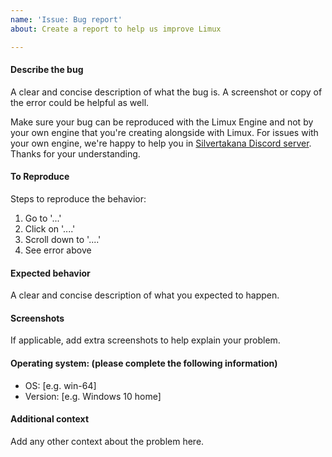 ```yaml
---
name: 'Issue: Bug report'
about: Create a report to help us improve Limux

---
```


#### Describe the bug
A clear and concise description of what the bug is.
A screenshot or copy of the error could be helpful as well.

Make sure your bug can be reproduced with the Limux Engine and not by your own engine that you're creating alongside with Limux. For issues with your own engine, we're happy to help you in [Silvertakana Discord server](https://discord.gg/KmajqZ7s). Thanks for your understanding.

#### To Reproduce
Steps to reproduce the behavior:
1. Go to '...'
2. Click on '....'
3. Scroll down to '....'
4. See error above

#### Expected behavior
A clear and concise description of what you expected to happen.

#### Screenshots
If applicable, add extra screenshots to help explain your problem.

#### Operating system: (please complete the following information)
- OS: [e.g. win-64]
- Version: [e.g. Windows 10 home]

#### Additional context
Add any other context about the problem here.
